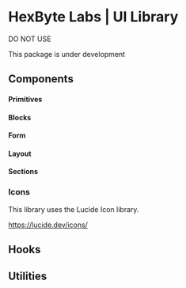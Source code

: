 # HexByte Labs | UI Library

DO NOT USE

This package is under development

## Components

#### Primitives

#### Blocks

#### Form

#### Layout

#### Sections

### Icons

This library uses the Lucide Icon library.

https://lucide.dev/icons/

## Hooks

## Utilities
